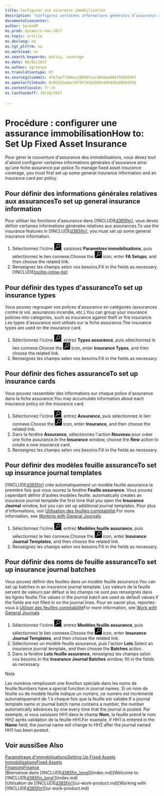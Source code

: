 ```yaml
---
title: Configurer une assurance immobilisation
description: "Configurez certaines informations générales d'assurance ainsi qu'une fiche assurance par police pour gérer la couverture d'assurance des immobilisations."
documentationcenter: 
author: SorenGP
ms.prod: dynamics-nav-2017
ms.topic: article
ms.devlang: na
ms.tgt_pltfrm: na
ms.workload: na
ms.search.keywords: policy, coverage
ms.date: 06/02/2017
ms.author: sgroespe
ms.translationtype: HT
ms.sourcegitcommit: 4fefaef7380ac10836fcac404eea006f55d8556f
ms.openlocfilehash: 0c0b553adee7df5979352999c60549b280501926
ms.contentlocale: fr-ch
ms.lasthandoff: 10/16/2017

---
```

# <a name="how-to-set-up-fixed-asset-insurance"></a><span data-ttu-id="4727a-103">Procédure : configurer une assurance immobilisation</span><span class="sxs-lookup"><span data-stu-id="4727a-103">How to: Set Up Fixed Asset Insurance</span></span>
<span data-ttu-id="4727a-104">Pour gérer la couverture d'assurance des immobilisations, vous devez tout d'abord configurer certaines informations générales d'assurance ainsi qu'une fiche assurance par police.</span><span class="sxs-lookup"><span data-stu-id="4727a-104">To manage fixed asset insurance coverage, you must first set up some general insurance information and an insurance card per policy.</span></span>

## <a name="to-set-up-general-insurance-information"></a><span data-ttu-id="4727a-105">Pour définir des informations générales relatives aux assurances</span><span class="sxs-lookup"><span data-stu-id="4727a-105">To set up general insurance information</span></span>
<span data-ttu-id="4727a-106">Pour utiliser les fonctions d'assurance dans [!INCLUDE[d365fin](includes/d365fin_md.md)], vous devez définir certaines informations générales relatives aux assurances.</span><span class="sxs-lookup"><span data-stu-id="4727a-106">To use the insurance features in [!INCLUDE[d365fin](includes/d365fin_md.md)], you must set up some general insurance information.</span></span>  

1. <span data-ttu-id="4727a-107">Sélectionnez l'icône ![Page ou état pour la recherche](media/ui-search/search_small.png "icône Page ou état pour la recherche"), saisissez **Paramètres immobilisations**, puis sélectionnez le lien connexe.</span><span class="sxs-lookup"><span data-stu-id="4727a-107">Choose the ![Search for Page or Report](media/ui-search/search_small.png "Search for Page or Report icon") icon, enter **FA Setups**, and then choose the related link.</span></span>  
2. <span data-ttu-id="4727a-108">Renseignez les champs selon vos besoins.</span><span class="sxs-lookup"><span data-stu-id="4727a-108">Fill in the fields as necessary.</span></span> [!INCLUDE[tooltip-inline-tip](includes/tooltip-inline-tip_md.md)]  

## <a name="to-set-up-insurance-types"></a><span data-ttu-id="4727a-109">Pour définir des types d'assurance</span><span class="sxs-lookup"><span data-stu-id="4727a-109">To set up insurance types</span></span>
<span data-ttu-id="4727a-110">Vous pouvez regrouper vos polices d'assurance en catégories (assurances contre le vol, assurances incendie, etc.).</span><span class="sxs-lookup"><span data-stu-id="4727a-110">You can group your insurance policies into categories, such as insurance against theft or fire insurance.</span></span> <span data-ttu-id="4727a-111">Les types d'assurance sont utilisés sur la fiche assurance.</span><span class="sxs-lookup"><span data-stu-id="4727a-111">The insurance types are used on the insurance card.</span></span>

1. <span data-ttu-id="4727a-112">Sélectionnez l'icône ![Page ou état pour la recherche](media/ui-search/search_small.png "Page ou état pour la recherche"), entrez **Types assurance**, puis sélectionnez le lien connexe.</span><span class="sxs-lookup"><span data-stu-id="4727a-112">Choose the ![Search for Page or Report](media/ui-search/search_small.png "Search for Page or Report icon") icon, enter **Insurance Types**, and then choose the related link.</span></span>  
2. <span data-ttu-id="4727a-113">Renseignez les champs selon vos besoins.</span><span class="sxs-lookup"><span data-stu-id="4727a-113">Fill in the fields as necessary.</span></span>

## <a name="to-set-up-insurance-cards"></a><span data-ttu-id="4727a-114">Pour définir des fiches assurance</span><span class="sxs-lookup"><span data-stu-id="4727a-114">To set up insurance cards</span></span>
<span data-ttu-id="4727a-115">Vous pouvez rassembler des informations sur chaque police d'assurance dans la fiche assurance.</span><span class="sxs-lookup"><span data-stu-id="4727a-115">You may accumulate information about each insurance policy on the insurance card.</span></span>  

1. <span data-ttu-id="4727a-116">Sélectionnez l'icône ![Page ou état pour la recherche](media/ui-search/search_small.png "Page ou état pour la recherche"), entrez **Assurance**, puis sélectionnez le lien connexe.</span><span class="sxs-lookup"><span data-stu-id="4727a-116">Choose the ![Search for Page or Report](media/ui-search/search_small.png "Search for Page or Report icon") icon, enter **Insurance**, and then choose the related link.</span></span>  
2. <span data-ttu-id="4727a-117">Dans la fenêtre **Assurance**, sélectionnez l'action **Nouveau** pour créer une fiche assurance.</span><span class="sxs-lookup"><span data-stu-id="4727a-117">In the **Insurance** window, choose the **New** action to create a  new insurance card.</span></span>  
3. <span data-ttu-id="4727a-118">Renseignez les champs selon vos besoins.</span><span class="sxs-lookup"><span data-stu-id="4727a-118">Fill in the fields as necessary.</span></span>

## <a name="to-set-up-insurance-journal-templates"></a><span data-ttu-id="4727a-119">Pour définir des modèles feuille assurance</span><span class="sxs-lookup"><span data-stu-id="4727a-119">To set up insurance journal templates</span></span>
[!INCLUDE[d365fin](includes/d365fin_md.md)]<span data-ttu-id="4727a-120"> crée automatiquement un modèle feuille assurance la première fois que vous ouvrez la fenêtre **Feuille assurance**. Vous pouvez cependant définir d'autres modèles feuille.</span><span class="sxs-lookup"><span data-stu-id="4727a-120"> automatically creates an insurance journal template the first time that you open the **Insurance Journal** window, but you can set up additional journal templates.</span></span> <span data-ttu-id="4727a-121">Pour plus d'informations, voir [Utilisation des feuilles comptabilité](ui-work-general-journals.md).</span><span class="sxs-lookup"><span data-stu-id="4727a-121">For more information, see [Working with General Journals](ui-work-general-journals.md).</span></span>  

1. <span data-ttu-id="4727a-122">Sélectionnez l'icône ![Page ou état pour la recherche](media/ui-search/search_small.png "Page ou état pour la recherche"), entrez **Modèles feuille assurance**, puis sélectionnez le lien connexe.</span><span class="sxs-lookup"><span data-stu-id="4727a-122">Choose the ![Search for Page or Report](media/ui-search/search_small.png "Search for Page or Report icon") icon, enter **Insurance Journal Templates**, and then choose the related link.</span></span>  
2. <span data-ttu-id="4727a-123">Renseignez les champs selon vos besoins.</span><span class="sxs-lookup"><span data-stu-id="4727a-123">Fill in the fields as necessary.</span></span>

## <a name="to-set-up-insurance-journal-batches"></a><span data-ttu-id="4727a-124">Pour définir des noms de feuille assurance</span><span class="sxs-lookup"><span data-stu-id="4727a-124">To set up insurance journal batches</span></span>
<span data-ttu-id="4727a-125">Vous pouvez définir des feuilles dans un modèle feuille assurance.</span><span class="sxs-lookup"><span data-stu-id="4727a-125">You can set up batches in an insurance journal template.</span></span> <span data-ttu-id="4727a-126">Les valeurs de la feuille servent de valeurs par défaut si les champs ne sont pas renseignés dans les lignes feuille.</span><span class="sxs-lookup"><span data-stu-id="4727a-126">The values in the journal batch are used as default values if the fields are not filled in on the journal lines.</span></span> <span data-ttu-id="4727a-127">Pour en savoir plus, reportez-vous à [Utiliser des feuilles comptabilité](ui-work-general-journals.md)</span><span class="sxs-lookup"><span data-stu-id="4727a-127">For more information, see [Work with General Journals](ui-work-general-journals.md)</span></span>  

1. <span data-ttu-id="4727a-128">Sélectionnez l'icône ![Page ou état pour la recherche](media/ui-search/search_small.png "Page ou état pour la recherche"), entrez **Modèles feuille assurance**, puis sélectionnez le lien connexe.</span><span class="sxs-lookup"><span data-stu-id="4727a-128">Choose the ![Search for Page or Report](media/ui-search/search_small.png "Search for Page or Report icon") icon, enter **Insurance Journal Templates**, and then choose the related link.</span></span>  
2. <span data-ttu-id="4727a-129">Sélectionnez un modèle feuille assurance, puis l'action **Lots**.</span><span class="sxs-lookup"><span data-stu-id="4727a-129">Select an insurance journal template, and then choose the **Batches** action.</span></span>
3. <span data-ttu-id="4727a-130">Dans la fenêtre **Lots feuille assurance**, renseignez les champs selon vos besoins.</span><span class="sxs-lookup"><span data-stu-id="4727a-130">In the **Insurance Journal Batches** window, fill in the fields as necessary.</span></span>

> [!NOTE]  
>   <span data-ttu-id="4727a-131">Les numéros remplissent une fonction spéciale dans les noms de feuille.</span><span class="sxs-lookup"><span data-stu-id="4727a-131">Numbers have a special function in journal names.</span></span> <span data-ttu-id="4727a-132">Si un nom de feuille ou de modèle feuille indique un numéro, ce numéro est incrémenté automatiquement de 1 à chaque fois que la feuille est validée.</span><span class="sxs-lookup"><span data-stu-id="4727a-132">If a journal template name or journal batch name contains a number, the number automatically advances by one every time that the journal is posted.</span></span> <span data-ttu-id="4727a-133">Par exemple, si vous saisissez HH1 dans le champ **Nom**, la feuille prend le nom HH2 après validation de la feuille HH1.</span><span class="sxs-lookup"><span data-stu-id="4727a-133">For example, if HH1 is entered in the **Name** field, the journal name will change to HH2 after the journal named HH1 has been posted.</span></span>

## <a name="see-also"></a><span data-ttu-id="4727a-134">Voir aussi</span><span class="sxs-lookup"><span data-stu-id="4727a-134">See Also</span></span>
[<span data-ttu-id="4727a-135">Paramétrage d'immobilisations</span><span class="sxs-lookup"><span data-stu-id="4727a-135">Setting Up Fixed Assets</span></span>](fa-setup.md)  
[<span data-ttu-id="4727a-136">Immobilisations</span><span class="sxs-lookup"><span data-stu-id="4727a-136">Fixed Assets</span></span>](fa-manage.md)  
[<span data-ttu-id="4727a-137">Finances</span><span class="sxs-lookup"><span data-stu-id="4727a-137">Finance</span></span>](finance.md)  
<span data-ttu-id="4727a-138">[Bienvenue dans [!INCLUDE[d365fin_long](includes/d365fin_long_md.md)]](index.md)</span><span class="sxs-lookup"><span data-stu-id="4727a-138">[Welcome to [!INCLUDE[d365fin_long](includes/d365fin_long_md.md)]](index.md)</span></span>  
<span data-ttu-id="4727a-139">[Utilisation de [!INCLUDE[d365fin](includes/d365fin_md.md)]](ui-work-product.md)</span><span class="sxs-lookup"><span data-stu-id="4727a-139">[Working with [!INCLUDE[d365fin](includes/d365fin_md.md)]](ui-work-product.md)</span></span>

